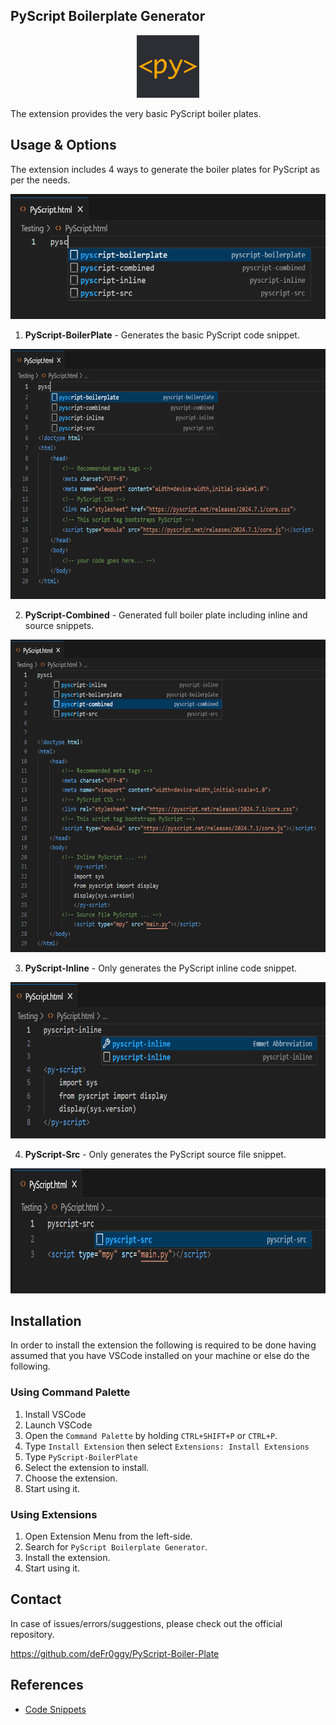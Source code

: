 ##  PyScript Boilerplate Generator

<p align="center">
<img src="./images/icon.png" height="100">
</p>

The extension provides the very basic PyScript boiler plates.

## Usage & Options
The extension includes 4 ways to generate the boiler plates for PyScript as per the needs. 

<p align="center">
<img src="./images/options.png" height=200>
</p>


1. **PyScript-BoilerPlate** - Generates the basic PyScript code snippet.

<p align="center">
<img src="./images/boiler.png" height=400>
</p>

2. **PyScript-Combined** - Generated full boiler plate including inline and source snippets.

<p align="center">
<img src="./images/combined.png" height=500>
</p>


3. **PyScript-Inline** - Only generates the PyScript inline code snippet.

<p align="center">
<img src="./images/pyscript.png" height=250>
</p>

4. **PyScript-Src** - Only generates the PyScript source file snippet. 

<p align="center">
<img src="./images/src.png" height=200>
</p>

## Installation

In order to install the extension the following is required to be done having assumed that you have VSCode installed on your machine or else do the following. 

### Using Command Palette

1. Install VSCode
2. Launch VSCode
3. Open the `Command Palette` by holding `CTRL+SHIFT+P` or `CTRL+P`. 
4. Type `Install Extension` then select `Extensions: Install Extensions`
5. Type `PyScript-BoilerPlate`
6. Select the extension to install.
7. Choose the extension. 
8. Start using it.

### Using Extensions

1. Open Extension Menu from the left-side.
2. Search for `PyScript Boilerplate Generator`.
3. Install the extension.
4. Start using it.  


## Contact
In case of issues/errors/suggestions, please check out the official repository. 

https://github.com/deFr0ggy/PyScript-Boiler-Plate

## References

- [Code Snippets](https://docs.pyscript.net/2024.7.1/user-guide/first-steps/)
